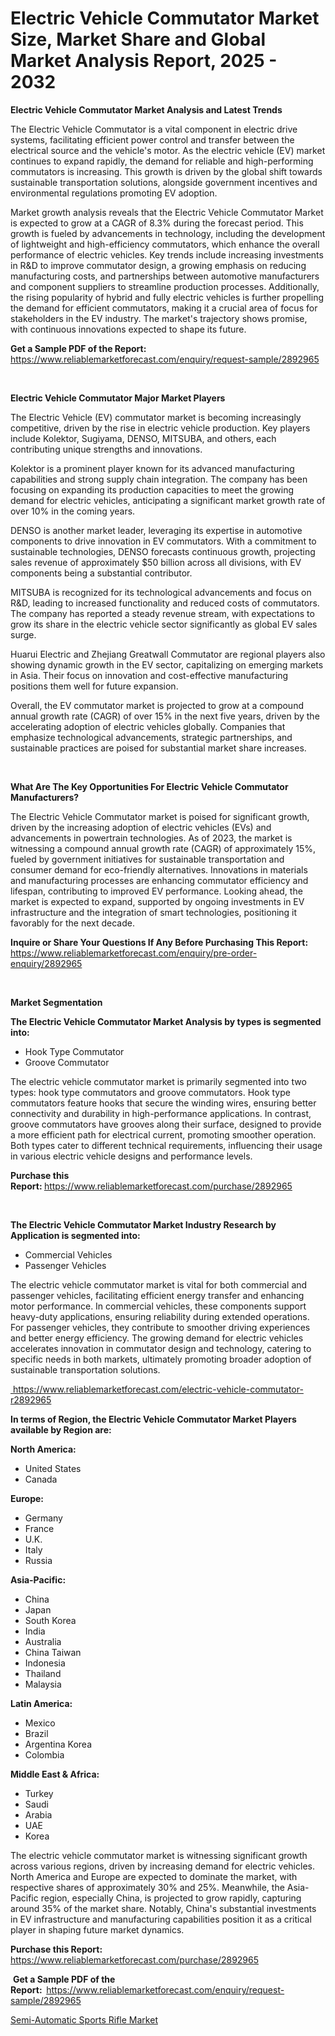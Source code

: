 <p><h1>Electric Vehicle Commutator Market Size, Market Share and Global Market Analysis Report, 2025 - 2032</h1></p><p><strong>Electric Vehicle Commutator Market Analysis and Latest Trends</strong></p>
<p><p>The Electric Vehicle Commutator is a vital component in electric drive systems, facilitating efficient power control and transfer between the electrical source and the vehicle's motor. As the electric vehicle (EV) market continues to expand rapidly, the demand for reliable and high-performing commutators is increasing. This growth is driven by the global shift towards sustainable transportation solutions, alongside government incentives and environmental regulations promoting EV adoption.</p><p>Market growth analysis reveals that the Electric Vehicle Commutator Market is expected to grow at a CAGR of 8.3% during the forecast period. This growth is fueled by advancements in technology, including the development of lightweight and high-efficiency commutators, which enhance the overall performance of electric vehicles. Key trends include increasing investments in R&D to improve commutator design, a growing emphasis on reducing manufacturing costs, and partnerships between automotive manufacturers and component suppliers to streamline production processes. Additionally, the rising popularity of hybrid and fully electric vehicles is further propelling the demand for efficient commutators, making it a crucial area of focus for stakeholders in the EV industry. The market's trajectory shows promise, with continuous innovations expected to shape its future.</p></p>
<p><strong>Get a Sample PDF of the Report:&nbsp;</strong> <a href="https://www.reliablemarketforecast.com/enquiry/request-sample/2892965?utm_campaign=2603&utm_medium=2&utm_source=Github&utm_content=ia&utm_term=15032025&utm_id=electric-vehicle-commutator">https://www.reliablemarketforecast.com/enquiry/request-sample/2892965</a></p>
<p>&nbsp;</p>
<p><strong>Electric Vehicle Commutator Major Market Players</strong></p>
<p><p>The Electric Vehicle (EV) commutator market is becoming increasingly competitive, driven by the rise in electric vehicle production. Key players include Kolektor, Sugiyama, DENSO, MITSUBA, and others, each contributing unique strengths and innovations.</p><p>Kolektor is a prominent player known for its advanced manufacturing capabilities and strong supply chain integration. The company has been focusing on expanding its production capacities to meet the growing demand for electric vehicles, anticipating a significant market growth rate of over 10% in the coming years.</p><p>DENSO is another market leader, leveraging its expertise in automotive components to drive innovation in EV commutators. With a commitment to sustainable technologies, DENSO forecasts continuous growth, projecting sales revenue of approximately $50 billion across all divisions, with EV components being a substantial contributor.</p><p>MITSUBA is recognized for its technological advancements and focus on R&D, leading to increased functionality and reduced costs of commutators. The company has reported a steady revenue stream, with expectations to grow its share in the electric vehicle sector significantly as global EV sales surge.</p><p>Huarui Electric and Zhejiang Greatwall Commutator are regional players also showing dynamic growth in the EV sector, capitalizing on emerging markets in Asia. Their focus on innovation and cost-effective manufacturing positions them well for future expansion.</p><p>Overall, the EV commutator market is projected to grow at a compound annual growth rate (CAGR) of over 15% in the next five years, driven by the accelerating adoption of electric vehicles globally. Companies that emphasize technological advancements, strategic partnerships, and sustainable practices are poised for substantial market share increases.</p></p>
<p>&nbsp;</p>
<p><strong>What Are The Key Opportunities For Electric Vehicle Commutator Manufacturers?</strong></p>
<p><p>The Electric Vehicle Commutator market is poised for significant growth, driven by the increasing adoption of electric vehicles (EVs) and advancements in powertrain technologies. As of 2023, the market is witnessing a compound annual growth rate (CAGR) of approximately 15%, fueled by government initiatives for sustainable transportation and consumer demand for eco-friendly alternatives. Innovations in materials and manufacturing processes are enhancing commutator efficiency and lifespan, contributing to improved EV performance. Looking ahead, the market is expected to expand, supported by ongoing investments in EV infrastructure and the integration of smart technologies, positioning it favorably for the next decade.</p></p>
<p><strong>Inquire or Share Your Questions If Any Before Purchasing This Report:</strong> <a href="https://www.reliablemarketforecast.com/enquiry/pre-order-enquiry/2892965?utm_campaign=2603&utm_medium=2&utm_source=Github&utm_content=ia&utm_term=15032025&utm_id=electric-vehicle-commutator">https://www.reliablemarketforecast.com/enquiry/pre-order-enquiry/2892965</a></p>
<p>&nbsp;</p>
<p><strong>Market Segmentation</strong></p>
<p><strong>The Electric Vehicle Commutator Market Analysis by types is segmented into:</strong></p>
<p><ul><li>Hook Type Commutator</li><li>Groove Commutator</li></ul></p>
<p><p>The electric vehicle commutator market is primarily segmented into two types: hook type commutators and groove commutators. Hook type commutators feature hooks that secure the winding wires, ensuring better connectivity and durability in high-performance applications. In contrast, groove commutators have grooves along their surface, designed to provide a more efficient path for electrical current, promoting smoother operation. Both types cater to different technical requirements, influencing their usage in various electric vehicle designs and performance levels.</p></p>
<p><strong>Purchase this Report:&nbsp;</strong><a href="https://www.reliablemarketforecast.com/purchase/2892965?utm_campaign=2603&utm_medium=2&utm_source=Github&utm_content=ia&utm_term=15032025&utm_id=electric-vehicle-commutator">https://www.reliablemarketforecast.com/purchase/2892965</a></p>
<p>&nbsp;</p>
<p><strong>The Electric Vehicle Commutator Market Industry Research by Application is segmented into:</strong></p>
<p><ul><li>Commercial Vehicles</li><li>Passenger Vehicles</li></ul></p>
<p><p>The electric vehicle commutator market is vital for both commercial and passenger vehicles, facilitating efficient energy transfer and enhancing motor performance. In commercial vehicles, these components support heavy-duty applications, ensuring reliability during extended operations. For passenger vehicles, they contribute to smoother driving experiences and better energy efficiency. The growing demand for electric vehicles accelerates innovation in commutator design and technology, catering to specific needs in both markets, ultimately promoting broader adoption of sustainable transportation solutions.</p></p>
<p><a href="https://www.reliablemarketforecast.com/electric-vehicle-commutator-r2892965?utm_campaign=2603&utm_medium=2&utm_source=Github&utm_content=ia&utm_term=15032025&utm_id=electric-vehicle-commutator">&nbsp;https://www.reliablemarketforecast.com/electric-vehicle-commutator-r2892965</a></p>
<p><strong>In terms of Region, the Electric Vehicle Commutator Market Players available by Region are:</strong></p>
<p>
    <p> <strong> North America: </strong>
        <ul>
            <li>United States</li>
            <li>Canada</li>
        </ul>
        </p> 
    <p> <strong> Europe: </strong>
        <ul>
            <li>Germany</li>
            <li>France</li>
            <li>U.K.</li>
            <li>Italy</li>
            <li>Russia</li>
        </ul>
        </p> 
    <p> <strong> Asia-Pacific: </strong>
        <ul>
            <li>China</li>
            <li>Japan</li>
            <li>South Korea</li>
            <li>India</li>
            <li>Australia</li>
            <li>China Taiwan</li>
            <li>Indonesia</li>
            <li>Thailand</li>
            <li>Malaysia</li>
        </ul>
        </p> 
    <p> <strong> Latin America: </strong>
        <ul>
            <li>Mexico</li>
            <li>Brazil</li>
            <li>Argentina Korea</li>
            <li>Colombia</li>
        </ul>
        </p> 
    <p> <strong> Middle East & Africa: </strong>
        <ul>
            <li>Turkey</li>
            <li>Saudi</li>
            <li>Arabia</li>
            <li>UAE</li>
            <li>Korea</li>
        </ul>
    </p>
    </p>
<p><p>The electric vehicle commutator market is witnessing significant growth across various regions, driven by increasing demand for electric vehicles. North America and Europe are expected to dominate the market, with respective shares of approximately 30% and 25%. Meanwhile, the Asia-Pacific region, especially China, is projected to grow rapidly, capturing around 35% of the market share. Notably, China's substantial investments in EV infrastructure and manufacturing capabilities position it as a critical player in shaping future market dynamics.</p></p>
<p><strong>Purchase this Report: </strong><a href="https://www.reliablemarketforecast.com/purchase/2892965?utm_campaign=2603&utm_medium=2&utm_source=Github&utm_content=ia&utm_term=15032025&utm_id=electric-vehicle-commutator">https://www.reliablemarketforecast.com/purchase/2892965</a></p>
<p>&nbsp;<strong>Get a Sample PDF of the Report:&nbsp;&nbsp;</strong><a href="https://www.reliablemarketforecast.com/enquiry/request-sample/2892965?utm_campaign=2603&utm_medium=2&utm_source=Github&utm_content=ia&utm_term=15032025&utm_id=electric-vehicle-commutator">https://www.reliablemarketforecast.com/enquiry/request-sample/2892965</a></p>
<p><strong></strong></p>
<p><p><a href="https://github.com/bolalfredia7777/Market-Research-Report-List-1/blob/main/semi-automatic-sports-rifle-market.md?utm_campaign=2603&utm_medium=2&utm_source=Github&utm_content=ia&utm_term=15032025&utm_id=electric-vehicle-commutator">Semi-Automatic Sports Rifle Market</a></p></p>